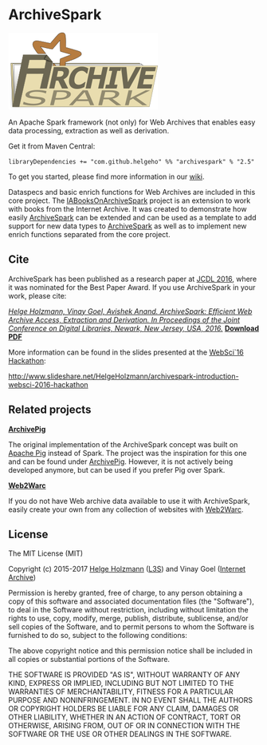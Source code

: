# ArchiveSpark

![ArchiveSpark Logo](./logo.png)

An Apache Spark framework (not only) for Web Archives that enables easy data processing, extraction as well as derivation.

Get it from Maven Central:
```
libraryDependencies += "com.github.helgeho" %% "archivespark" % "2.5"
``` 

To get you started, please find more information in our [wiki](https://github.com/helgeho/ArchiveSpark/wiki).

Dataspecs and basic enrich functions for Web Archives are included in this core project.
The [IABooksOnArchiveSpark](https://github.com/helgeho/IABooksOnArchiveSpark) project is an extension to work with books from the Internet Archive. 
It was created to demonstrate how easily [ArchiveSpark](https://github.com/helgeho/ArchiveSpark) can be extended and can be used as a template to add support for new data types to [ArchiveSpark](https://github.com/helgeho/ArchiveSpark) as well as to implement new enrich functions separated from the core project.

## Cite

ArchiveSpark has been published as a research paper at [JCDL 2016](http://www.jcdl2016.org), where it was nominated for the Best Paper Award.
If you use ArchiveSpark in your work, please cite:

*[Helge Holzmann, Vinay Goel, Avishek Anand. ArchiveSpark: Efficient Web Archive Access, Extraction and Derivation. In Proceedings of the Joint Conference on Digital Libraries, Newark, New Jersey, USA, 2016.](http://dl.acm.org/citation.cfm?id=2910902)*
**[Download PDF](http://www.helgeholzmann.de/papers/JCDL_2016_ArchiveSpark.pdf)**

More information can be found in the slides presented at the [WebSci`16 Hackathon](http://www.websci16.org/hackathon):

http://www.slideshare.net/HelgeHolzmann/archivespark-introduction-websci-2016-hackathon

## Related projects

__[ArchivePig](https://github.com/helgeho/ArchivePig)__

The original implementation of the ArchiveSpark concept was built on [Apache Pig](https://pig.apache.org) instead of Spark.
The project was the inspiration for this one and can be found under [ArchivePig](https://github.com/helgeho/ArchivePig).
However, it is not actively being developed anymore, but can be used if you prefer Pig over Spark.

__[Web2Warc](https://github.com/helgeho/Web2Warc)__

If you do not have Web archive data available to use it with ArchiveSpark, easily create your own from any collection of websites with [Web2Warc](https://github.com/helgeho/Web2Warc).

## License

The MIT License (MIT)

Copyright (c) 2015-2017 [Helge Holzmann](http://www.HelgeHolzmann.de) ([L3S](http://www.L3S.de)) and Vinay Goel ([Internet Archive](http://www.archive.org))

Permission is hereby granted, free of charge, to any person obtaining a copy
of this software and associated documentation files (the "Software"), to deal
in the Software without restriction, including without limitation the rights
to use, copy, modify, merge, publish, distribute, sublicense, and/or sell
copies of the Software, and to permit persons to whom the Software is
furnished to do so, subject to the following conditions:

The above copyright notice and this permission notice shall be included in all
copies or substantial portions of the Software.

THE SOFTWARE IS PROVIDED "AS IS", WITHOUT WARRANTY OF ANY KIND, EXPRESS OR
IMPLIED, INCLUDING BUT NOT LIMITED TO THE WARRANTIES OF MERCHANTABILITY,
FITNESS FOR A PARTICULAR PURPOSE AND NONINFRINGEMENT. IN NO EVENT SHALL THE
AUTHORS OR COPYRIGHT HOLDERS BE LIABLE FOR ANY CLAIM, DAMAGES OR OTHER
LIABILITY, WHETHER IN AN ACTION OF CONTRACT, TORT OR OTHERWISE, ARISING FROM,
OUT OF OR IN CONNECTION WITH THE SOFTWARE OR THE USE OR OTHER DEALINGS IN THE
SOFTWARE.

